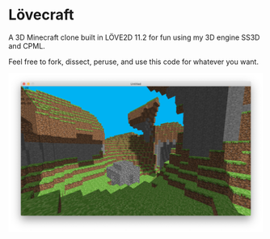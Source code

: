 # Lövecraft

A 3D Minecraft clone built in LÖVE2D 11.2 for fun using my 3D engine SS3D and CPML.

Feel free to fork, dissect, peruse, and use this code for whatever you want. 

![test](cover.png)
